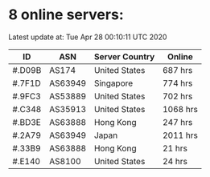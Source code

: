 # 8 online servers:

Latest update at: Tue Apr 28 00:10:11 UTC 2020

| ID | ASN | Server Country | Online |
| -- | --- | -------------- | ------ |
| #.D09B | AS174 | United States | 687 hrs |
| #.7F1D | AS63949 | Singapore | 774 hrs |
| #.9FC3 | AS53889 | United States | 702 hrs |
| #.C348 | AS35913 | United States | 1068 hrs |
| #.BD3E | AS63888 | Hong Kong | 247 hrs |
| #.2A79 | AS63949 | Japan | 2011 hrs |
| #.33B9 | AS63888 | Hong Kong | 21 hrs |
| #.E140 | AS8100 | United States | 24 hrs |

